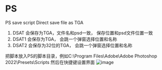 # PS
PS save script
Direct save file as TGA

1. DSAT 会保存为TGA，文件名和psd一致， 保存位置和psd文件位置一致
2. DSAT1 会保存为TGA， 会跳一个弹窗选择位置和名称
3. DSAT2 会保存为32位的TGA， 会跳一个弹窗选择位置和名称

把脚本放入PS的脚本目录，例如C:\Program Files\Adobe\Adobe Photoshop 2022\Presets\Scripts
然后在快捷键设置界面
![image](https://github.com/1to3fall5/PS/assets/29686377/3afd1b5f-1f50-48be-8872-b308c5172d9e)

